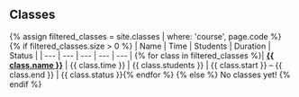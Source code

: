 ## Classes

{% assign filtered_classes = site.classes | where: 'course', page.code %}
{% if filtered_classes.size > 0 %}
| Name | Time | Students | Duration | Status |
| --- | --- | --- | --- | --- |
{% for class in filtered_classes %}| <a href="{{ class.url | prepend: site.baseurl}}"><strong>{{ class.name }}</strong></a> | {{ class.time }} | {{ class.students }} | {{ class.start }} – {{ class.end }} | {{ class.status }}{% endfor %}
{% else %}
No classes yet!
{% endif %}